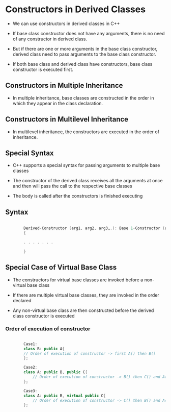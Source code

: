 # Constructors in Derived Classes

- We can use constructors in derived classes in C++

- If base class constructor does not have any arguments, there is no need of any constructor in derived class.

- But if there are one or more arguments in the base class constructor, derived class need to pass arguments to the base class constructor.

- If both base class and derived class have constructors, base class constructor is executed first.

## Constructors in Multiple Inheritance

- In multiple inheritance, base classes are constructed in the order in which they appear in the class declaration.

## Constructors in Multilevel Inheritance

- In multilevel inheritance, the constructors are executed in the order of inheritance.

## Special Syntax

- C++ supports a special syntax for passing arguments to multiple base classes

- The constructor of the derived class receives all the arguments at once and then will pass the call to the respective base classes

- The body is called after the constructors is finished executing

## Syntax

```cpp

        Derived-Constructor (arg1, arg2, arg3….): Base 1-Constructor (arg1,arg2), Base 2-Constructor(arg3,arg4)
        {

        . . . . . . .

        }
```

## Special Case of Virtual Base Class

- The constructors for virtual base classes are invoked before a non-virtual base class

- If there are multiple virtual base classes, they are invoked in the order declared

- Any non-virtual base class are then constructed before the derived class constructor is executed

### Order of execution of constructor

```cpp

        Case1:
        class B: public A{
        // Order of execution of constructor -> first A() then B()
        };

        Case2:
        class A: public B, public C{
            // Order of execution of constructor -> B() then C() and A()
        };

        Case3:
        class A: public B, virtual public C{
            // Order of execution of constructor -> C() then B() and A()
        };
```
